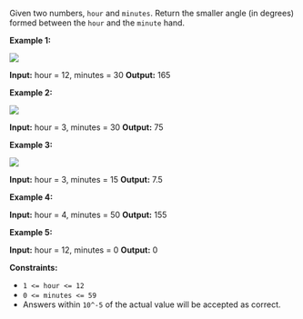 
Given two numbers,  `hour`  and  `minutes`. Return the smaller angle (in degrees) formed between the  `hour`  and the  `minute`  hand.

**Example 1:**

![](https://assets.leetcode.com/uploads/2019/12/26/sample_1_1673.png)

**Input:** hour = 12, minutes = 30
**Output:** 165

**Example 2:**

![](https://assets.leetcode.com/uploads/2019/12/26/sample_2_1673.png)

**Input:** hour = 3, minutes = 30
**Output:** 75

**Example 3:**

**![](https://assets.leetcode.com/uploads/2019/12/26/sample_3_1673.png)**

**Input:** hour = 3, minutes = 15
**Output:** 7.5

**Example 4:**

**Input:** hour = 4, minutes = 50
**Output:** 155

**Example 5:**

**Input:** hour = 12, minutes = 0
**Output:** 0

**Constraints:**

-   `1 <= hour <= 12`
-   `0 <= minutes <= 59`
-   Answers within `10^-5` of the actual value will be accepted as correct.

